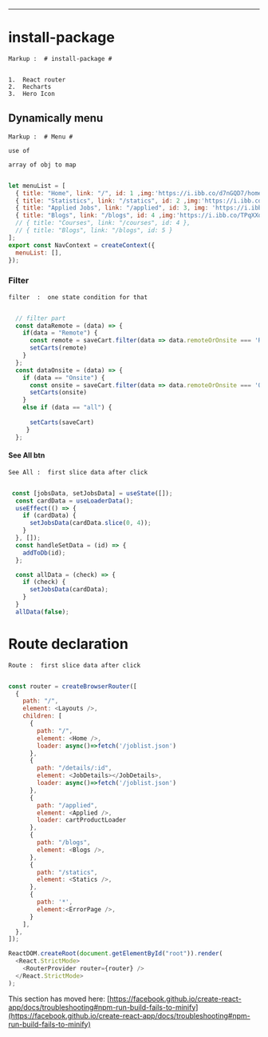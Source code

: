 
---

# install-package

    Markup :  # install-package #

  
    1.  React router
    2.  Recharts
    3.  Hero Icon
  


## Dynamically menu

    Markup :  # Menu #

    use of

    array of obj to map  

    
```javascript

let menuList = [
  { title: "Home", link: "/", id: 1 ,img:'https://i.ibb.co/d7nGQD7/home.png' },
  { title: "Statistics", link: "/statics", id: 2 ,img:'https://i.ibb.co/tY7v4Cy/bar-chart.png'},
  { title: "Applied Jobs", link: "/applied", id: 3, img: 'https://i.ibb.co/cXw7yWn/web.png' },
  { title: "Blogs", link: "/blogs", id: 4 ,img:'https://i.ibb.co/TPqXXqL/blogging.png'},
  // { title: "Courses", link: "/courses", id: 4 },
  // { title: "Blogs", link: "/blogs", id: 5 }
];
export const NavContext = createContext({
  menuList: [],
});

```



### Filter

    filter  :  one state condition for that
    
    
```javascript

  // filter part
  const dataRemote = (data) => {
    if(data = "Remote") {
      const remote = saveCart.filter(data => data.remoteOrOnsite === 'Remote')
      setCarts(remote)
    } 
  };
  const dataOnsite = (data) => {
    if (data == "Onsite") {
      const onsite = saveCart.filter(data => data.remoteOrOnsite === 'Onsite')
      setCarts(onsite)
    }
    else if (data == "all") {
      
      setCarts(saveCart)
     }
  };

```


#### See All btn 

    See All :  first slice data after click 



```javascript

 const [jobsData, setJobsData] = useState([]);
  const cardData = useLoaderData();
  useEffect(() => {
    if (cardData) {
      setJobsData(cardData.slice(0, 4));
    }
  }, []);
  const handleSetData = (id) => {
    addToDb(id);
  };

  const allData = (check) => {
    if (check) {
      setJobsData(cardData);
    }
  }
  allData(false);

```

# Route declaration 

    Route :  first slice data after click 



```javascript

const router = createBrowserRouter([
  {
    path: "/",
    element: <Layouts />,
    children: [
      {
        path: "/",
        element: <Home />,
        loader: async()=>fetch('/joblist.json')
      },
      {
        path: "/details/:id",
        element: <JobDetails></JobDetails>,
        loader: async()=>fetch('/joblist.json')
      },
      {
        path: "/applied",
        element: <Applied />,
        loader: cartProductLoader
      },
      {
        path: "/blogs",
        element: <Blogs />,
      },
      {
        path: "/statics",
        element: <Statics />,
      },
      {
        path: '*',
        element:<ErrorPage />,
      }
    ],
  },
]);

ReactDOM.createRoot(document.getElementById("root")).render(
  <React.StrictMode>
    <RouterProvider router={router} />
  </React.StrictMode>
);

```


This section has moved here: [https://facebook.github.io/create-react-app/docs/troubleshooting#npm-run-build-fails-to-minify](https://facebook.github.io/create-react-app/docs/troubleshooting#npm-run-build-fails-to-minify)
